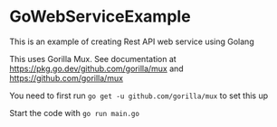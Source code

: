 # GoWebServiceExample
This is an example of creating Rest API web service using Golang

This uses Gorilla Mux. See documentation at https://pkg.go.dev/github.com/gorilla/mux and
https://github.com/gorilla/mux


You need to first run 
`go get -u github.com/gorilla/mux` to set this up


Start the code with
`go run main.go`

